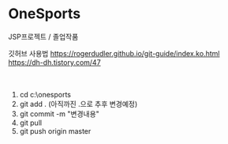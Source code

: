 # OneSports
JSP프로젝트 / 졸업작품

깃허브 사용법
https://rogerdudler.github.io/git-guide/index.ko.html<br>
https://dh-dh.tistory.com/47<br>
<br>
<br>
1. cd c:\onesports<br>
2. git add . (아직까진 .으로 추후 변경예정)<br>
3. git commit -m "변경내용"<br>
4. git pull<br>
5. git push origin master<br>
